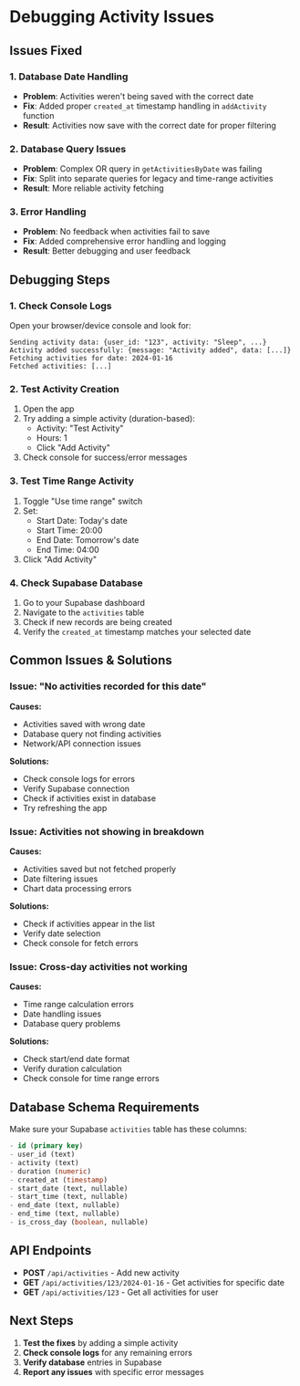 # Debugging Activity Issues

## Issues Fixed

### 1. **Database Date Handling**
- **Problem**: Activities weren't being saved with the correct date
- **Fix**: Added proper `created_at` timestamp handling in `addActivity` function
- **Result**: Activities now save with the correct date for proper filtering

### 2. **Database Query Issues**
- **Problem**: Complex OR query in `getActivitiesByDate` was failing
- **Fix**: Split into separate queries for legacy and time-range activities
- **Result**: More reliable activity fetching

### 3. **Error Handling**
- **Problem**: No feedback when activities fail to save
- **Fix**: Added comprehensive error handling and logging
- **Result**: Better debugging and user feedback

## Debugging Steps

### 1. **Check Console Logs**
Open your browser/device console and look for:
```
Sending activity data: {user_id: "123", activity: "Sleep", ...}
Activity added successfully: {message: "Activity added", data: [...]}
Fetching activities for date: 2024-01-16
Fetched activities: [...]
```

### 2. **Test Activity Creation**
1. Open the app
2. Try adding a simple activity (duration-based):
   - Activity: "Test Activity"
   - Hours: 1
   - Click "Add Activity"
3. Check console for success/error messages

### 3. **Test Time Range Activity**
1. Toggle "Use time range" switch
2. Set:
   - Start Date: Today's date
   - Start Time: 20:00
   - End Date: Tomorrow's date  
   - End Time: 04:00
3. Click "Add Activity"

### 4. **Check Supabase Database**
1. Go to your Supabase dashboard
2. Navigate to the `activities` table
3. Check if new records are being created
4. Verify the `created_at` timestamp matches your selected date

## Common Issues & Solutions

### Issue: "No activities recorded for this date"
**Causes:**
- Activities saved with wrong date
- Database query not finding activities
- Network/API connection issues

**Solutions:**
- Check console logs for errors
- Verify Supabase connection
- Check if activities exist in database
- Try refreshing the app

### Issue: Activities not showing in breakdown
**Causes:**
- Activities saved but not fetched properly
- Date filtering issues
- Chart data processing errors

**Solutions:**
- Check if activities appear in the list
- Verify date selection
- Check console for fetch errors

### Issue: Cross-day activities not working
**Causes:**
- Time range calculation errors
- Date handling issues
- Database query problems

**Solutions:**
- Check start/end date format
- Verify duration calculation
- Check console for time range errors

## Database Schema Requirements

Make sure your Supabase `activities` table has these columns:
```sql
- id (primary key)
- user_id (text)
- activity (text)
- duration (numeric)
- created_at (timestamp)
- start_date (text, nullable)
- start_time (text, nullable)
- end_date (text, nullable)
- end_time (text, nullable)
- is_cross_day (boolean, nullable)
```

## API Endpoints

- **POST** `/api/activities` - Add new activity
- **GET** `/api/activities/123/2024-01-16` - Get activities for specific date
- **GET** `/api/activities/123` - Get all activities for user

## Next Steps

1. **Test the fixes** by adding a simple activity
2. **Check console logs** for any remaining errors
3. **Verify database** entries in Supabase
4. **Report any issues** with specific error messages
